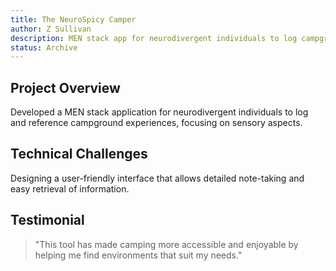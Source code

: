 ```yaml
---
title: The NeuroSpicy Camper
author: Z Sullivan
description: MEN stack app for neurodivergent individuals to log campground experiences focused on sensory needs like sound and crowd levels.
status: Archive
---
```


## Project Overview

Developed a MEN stack application for neurodivergent individuals to log and reference campground experiences, focusing on sensory aspects.

## Technical Challenges

Designing a user-friendly interface that allows detailed note-taking and easy retrieval of information.

## Testimonial

> "This tool has made camping more accessible and enjoyable by helping me find environments that suit my needs."

